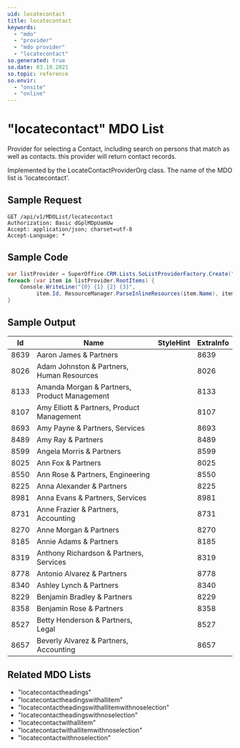```yaml
---
uid: locatecontact
title: locatecontact
keywords:
  - "mdo"
  - "provider"
  - "mdo provider"
  - "locatecontact"
so.generated: true
so.date: 03.19.2021
so.topic: reference
so.envir:
  - "onsite"
  - "online"
---
```


# "locatecontact" MDO List
Provider for selecting a Contact, including search on persons that match as well as contacts. this provider will
return contact records.



Implemented by the <see cref="T:SuperOffice.CRM.Lists.LocateContactProviderOrg">LocateContactProviderOrg</see> class.
The name of the MDO list is 'locatecontact'.




## Sample Request

```http!
GET /api/v1/MDOList/locatecontact
Authorization: Basic dGplMDpUamUw
Accept: application/json; charset=utf-8
Accept-Language: *

```

## Sample Code
```cs
var listProvider = SuperOffice.CRM.Lists.SoListProviderFactory.Create("locatecontact", forceFlatList: true);
foreach (var item in listProvider.RootItems) {
    Console.WriteLine("{0} {1} {2} {3}", 
         item.Id, ResourceManager.ParseInlineResources(item.Name), item.StyleHint, item.ExtraInfo);
}
```

## Sample Output

|Id   | Name  |StyleHint|ExtraInfo |
| --- | ----- | ------- | -------- |
|8639| Aaron James & Partners||8639|
|8026| Adam Johnston & Partners, Human Resources||8026|
|8133| Amanda Morgan & Partners, Product Management||8133|
|8107| Amy Elliott & Partners, Product Management||8107|
|8693| Amy Payne & Partners, Services||8693|
|8489| Amy Ray & Partners||8489|
|8599| Angela Morris & Partners||8599|
|8025| Ann Fox & Partners||8025|
|8550| Ann Rose & Partners, Engineering||8550|
|8225| Anna Alexander & Partners||8225|
|8981| Anna Evans & Partners, Services||8981|
|8731| Anne Frazier & Partners, Accounting||8731|
|8270| Anne Morgan & Partners||8270|
|8185| Annie Adams & Partners||8185|
|8319| Anthony Richardson & Partners, Services||8319|
|8778| Antonio Alvarez & Partners||8778|
|8340| Ashley Lynch & Partners||8340|
|8229| Benjamin Bradley & Partners||8229|
|8358| Benjamin Rose & Partners||8358|
|8527| Betty Henderson & Partners, Legal||8527|
|8657| Beverly Alvarez & Partners, Accounting||8657|


## Related MDO Lists

* "locatecontactheadings"
* "locatecontactheadingswithallitem"
* "locatecontactheadingswithallitemwithnoselection"
* "locatecontactheadingswithnoselection"
* "locatecontactwithallitem"
* "locatecontactwithallitemwithnoselection"
* "locatecontactwithnoselection"
